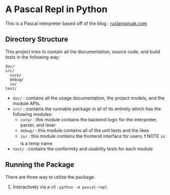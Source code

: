 # A Pascal Repl in Python

  This is a Pascal interpreter based off of the blog : [ruslanspivak.com](https://ruslanspivak.com/lsbasi-part1/)

## Directory Structure

  This project tries to contain all the documentation, source code, and build tests in the following way:

  ```
  doc/
  src/
    core/
    debug/
    io/
  test/
  ```

  - `doc/` : contains all the usage documentation, the project models, and the module APIs.
  - `src/` : contains the runnable package in all of its entirety which has the following modules:
    - `core/` : this module contains the backend logic for the interpreter, parser, and lexer 
    - `debug/` : this module contains all of the unit tests and the likes
    - `io/` : this module contains the frontend interface for users; :exclamation: NOTE `io` is a temp name
  - `test/` : contains the conformity and usability tests for each module

## Running the Package

  There are three way to utilize the package:
  1. Interactively via a cli : `python -m pascal-repl`
  